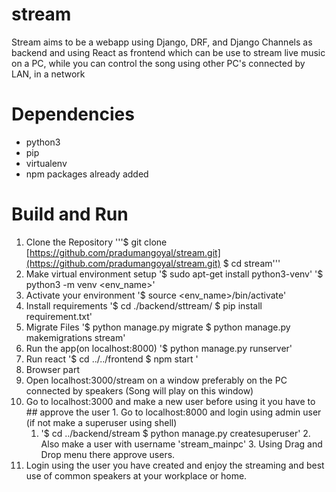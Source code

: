 # stream

Stream aims to be a webapp using Django, DRF, and Django Channels as backend and using React as frontend which can be use to stream live music on a PC, while you can control the song using other PC's connected by LAN, in a network

# Dependencies

* python3
* pip
* virtualenv
* npm packages already added

# Build and Run

1. Clone the Repository
'''$ git clone [https://github.com/pradumangoyal/stream.git](https://github.com/pradumangoyal/stream.git)
$ cd stream'''
2. Make virtual environment setup
'$ sudo apt-get install python3-venv'
'$ python3 -m venv <env_name>'
3. Activate your environment
'$ source <env_name>/bin/activate'
4. Install requirements
'$ cd ./backend/sttream/
$ pip install requirement.txt'
5. Migrate Files
'$ python manage.py migrate
$ python manage.py makemigrations stream'
6. Run the app(on localhost:8000)
'$ python manage.py runserver'
7. Run react
'$ cd ../../frontend
$ npm start
'
8. Browser part
  1. Open localhost:3000/stream on a window preferably on the PC connected by speakers (Song will play on this window)
  2. Go to localhost:3000 and make a new user before using it you have to ## approve the user
    1. Go to localhost:8000 and login using admin user (if not make a superuser using shell)
        1. '$ cd ../backend/stream
        $ python manage.py createsuperuser'
    2. Also make a user with username 'stream_mainpc'
    3. Using Drag and Drop menu there approve users.
 3. Login using the user you have created and enjoy the streaming and best use of common speakers at your workplace or home.
